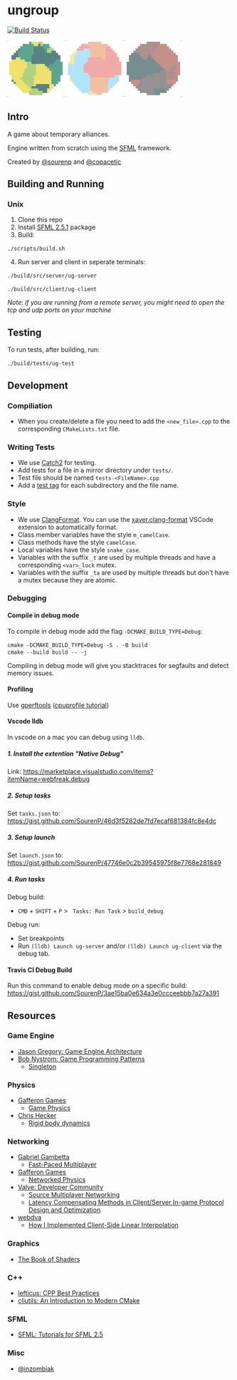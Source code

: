 # ungroup

[![Build Status](https://travis-ci.com/SourenP/ungroup_game.svg?branch=master)](https://travis-ci.com/SourenP/ungroup_game)

![Group](docs/images/group_green.gif)
![Group](docs/images/group_soft.gif)
![Group](docs/images/group_underwater.gif)

## Intro

A game about temporary alliances.

Engine written from scratch using the [SFML](https://www.sfml-dev.org/) framework.

Created by [@sourenp](https://github.com/SourenP) and [@copacetic](https://github.com/copacetic)

## Building and Running
### Unix
1. Clone this repo
2. Install [SFML 2.5.1](https://www.sfml-dev.org/download/sfml/2.5.1/) package
3. Build:
```
./scripts/build.sh
```
4. Run server and client in seperate terminals:
```
./build/src/server/ug-server
```
```
./build/src/client/ug-client
```

*Note: if you are running from a remote server, you might need to open the tcp and udp ports on your machine*

## Testing

To run tests, after building, run:
```
./build/tests/ug-test
```

## Development

### Compiliation

- When you create/delete a file you need to add the `<new_file>.cpp` to the corresponding `CMakeLists.txt` file.

### Writing Tests

- We use [Catch2](https://github.com/catchorg/Catch2) for testing.
- Add tests for a file in a mirror directory under `tests/`.
- Test file should be named `tests-<FileName>.cpp`
- Add a [test tag](https://github.com/catchorg/Catch2/blob/67b4ada6b0fbe98368df934e1378aeae1ba7f235/docs/test-cases-and-sections.md#tags) for each subdirectory and the file name.

### Style
- We use [ClangFormat](https://clang.llvm.org/docs/ClangFormat.html). You can use the [xaver.clang-format](https://marketplace.visualstudio.com/items?itemName=xaver.clang-format) VSCode extension to automatically format.
- Class member variables have the style `m_camelCase`.
- Class methods have the style `camelCase`.
- Local variables have the style `snake_case`.
- Variables with the suffix `_t` are used by multiple threads and have a corresponding `<var>_lock` mutex.
- Variables with the suffix `_ta` are used by multiple threads but don't have a mutex because they are atomic.

### Debugging

#### Compile in debug mode

To compile in debug mode add the flag `-DCMAKE_BUILD_TYPE=Debug`:
```
cmake -DCMAKE_BUILD_TYPE=Debug -S . -B build
cmake --build build -- -j
```

Compiling in debug mode will give you stacktraces for segfaults and detect memory issues.

#### Profiling

Use [gperftools](https://github.com/gperftools/gperftools) ([cpuprofile tutorial](https://gperftools.github.io/gperftools/cpuprofile.html))

#### Vscode lldb

In vscode on a mac you can debug using `lldb`.

##### 1. Install the extention "Native Debug"

Link: https://marketplace.visualstudio.com/items?itemName=webfreak.debug

##### 2. Setup tasks

Set `tasks.json` to: https://gist.github.com/SourenP/46d3f5282de7fd7ecaf681384fc8e4dc

##### 3. Setup launch

Set `launch.json` to: https://gist.github.com/SourenP/47746e0c2b39545975f8e7768e281849

##### 4. Run tasks

Debug build:
- `CMD` + `SHIFT` + `P` >  ` Tasks: Run Task` > `build_debug`

Debug run:
- Set breakpoints
- Run `(lldb) Launch ug-server` and/or `(lldb) Launch ug-client` via the debug tab.

#### Travis CI Debug Build

Run this command to enable debug mode on a specific build: https://gist.github.com/SourenP/3ae15ba0e634a3e0ccceebbb7a27a391


## Resources

### Game Engine
- [Jason Gregory: Game Engine Architecture](https://g.co/kgs/B9LnMR)
- [Bob Nystrom: Game Programming Patterns](http://gameprogrammingpatterns.com)
    - [Singleton](http://gameprogrammingpatterns.com/singleton.html)

### Physics
- [Gafferon Games](https://gafferongames.com)
  - [Game Physics](https://gafferongames.com/categories/game-physics)
- [Chris Hecker](http://www.chrishecker.com)
  - [Rigid body dynamics](http://www.chrishecker.com/Rigid_Body_Dynamics)

### Networking
- [Gabriel Gambetta](https://www.gabrielgambetta.com)
  - [Fast-Paced Multiplayer](https://www.gabrielgambetta.com/client-server-game-architecture.html)
- [Gafferon Games](https://gafferongames.com)
  - [Networked Physics](https://gafferongames.com/categories/networked-physics)
- [Valve: Developer Community](https://developer.valvesoftware.com)
  - [Source Multiplayer Networking](https://developer.valvesoftware.com/wiki/Source_Multiplayer_Networking)
  - [Latency Compensating Methods in Client/Server In-game Protocol Design and Optimization](https://developer.valvesoftware.com/wiki/Latency_Compensating_Methods_in_Client/Server_In-game_Protocol_Design_and_Optimization)
- [webdva](webdva.github.io)
  - [How I Implemented Client-Side Linear Interpolation](https://webdva.github.io/how-i-implemented-client-side-linear-interpolation/)

### Graphics

- [The Book of Shaders](https://thebookofshaders.com/)

### C++

- [lefticus: CPP Best Practices](https://github.com/lefticus/cppbestpractices)
- [cliutils: An Introduction to Modern CMake](https://cliutils.gitlab.io/modern-cmake/)

### SFML

- [SFML: Tutorials for SFML 2.5](https://www.sfml-dev.org/tutorials/2.5/)

### Misc
- [@inzombiak](https://github.com/inzombiak)
